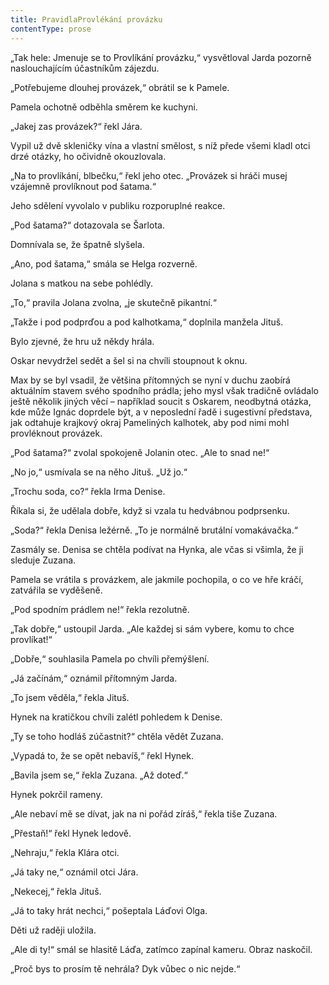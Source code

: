 ```yaml
---
title: PravidlaProvlékání provázku
contentType: prose
---
```


„Tak hele: Jmenuje se to Provlíkání provázku,“ vysvětloval Jarda pozorně naslouchajícím účastníkům zájezdu.

  

„Potřebujeme dlouhej provázek,“ obrátil se k Pamele.

Pamela ochotně odběhla směrem ke kuchyni.

„Jakej zas provázek?“ řekl Jára.

Vypil už dvě skleničky vína a vlastní smělost, s níž přede všemi kladl otci drzé otázky, ho očividně okouzlovala.

„Na to provlíkání, blbečku,“ řekl jeho otec. „Provázek si hráči musej vzájemně provlíknout pod šatama.“

Jeho sdělení vyvolalo v publiku rozporuplné reakce.

„Pod šatama?“ dotazovala se Šarlota.

Domnívala se, že špatně slyšela.

„Ano, pod šatama,“ smála se Helga rozverně.

Jolana s matkou na sebe pohlédly.

„To,“ pravila Jolana zvolna, „je skutečně pikantní.“

„Takže i pod podprďou a pod kalhotkama,“ doplnila manžela Jituš.

Bylo zjevné, že hru už někdy hrála.

Oskar nevydržel sedět a šel si na chvíli stoupnout k oknu.

Max by se byl vsadil, že většina přítomných se nyní v duchu zaobírá aktuálním stavem svého spodního prádla; jeho mysl však tradičně ovládalo ještě několik jiných věcí – například soucit s Oskarem, neodbytná otázka, kde může Ignác doprdele být, a v neposlední řadě i sugestivní představa, jak odtahuje krajkový okraj Pameliných kalhotek, aby pod nimi mohl provléknout provázek.

„Pod šatama?“ zvolal spokojeně Jolanin otec. „Ale to snad ne!“

„No jo,“ usmívala se na něho Jituš. „Už jo.“

„Trochu soda, co?“ řekla Irma Denise.

Říkala si, že udělala dobře, když si vzala tu hedvábnou podprsenku.

„Soda?“ řekla Denisa ležérně. „To je normálně brutální vomakávačka.“

Zasmály se. Denisa se chtěla podívat na Hynka, ale včas si všimla, že ji sleduje Zuzana.

Pamela se vrátila s provázkem, ale jakmile pochopila, o co ve hře kráčí, zatvářila se vyděšeně.

„Pod spodním prádlem ne!“ řekla rezolutně.

„Tak dobře,“ ustoupil Jarda. „Ale každej si sám vybere, komu to chce provlíkat!“

„Dobře,“ souhlasila Pamela po chvíli přemýšlení.

„Já začínám,“ oznámil přítomným Jarda.

„To jsem věděla,“ řekla Jituš.

Hynek na kratičkou chvíli zalétl pohledem k Denise.

„Ty se toho hodláš zúčastnit?“ chtěla vědět Zuzana.

„Vypadá to, že se opět nebavíš,“ řekl Hynek.

„Bavila jsem se,“ řekla Zuzana. „Až doteď.“

Hynek pokrčil rameny.

„Ale nebaví mě se dívat, jak na ni pořád zíráš,“ řekla tiše Zuzana.

„Přestaň!“ řekl Hynek ledově.

„Nehraju,“ řekla Klára otci.

„Já taky ne,“ oznámil otci Jára.

„Nekecej,“ řekla Jituš.

„Já to taky hrát nechci,“ pošeptala Láďovi Olga.

Děti už raději uložila.

„Ale di ty!“ smál se hlasitě Láďa, zatímco zapínal kameru. Obraz naskočil.

„Proč bys to prosím tě nehrála? Dyk vůbec o nic nejde.“
